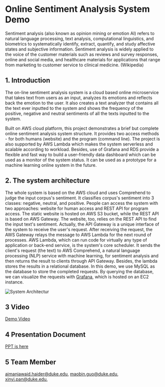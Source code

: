 # Online Sentiment Analysis System Demo

Sentiment analysis (also known as opinion mining or emotion AI) refers to natural language processing, text analysis, computational linguistics, and biometrics to systematically identify, extract, quantify, and study affective states and subjective information. Sentiment analysis is widely applied to the voice of the customer materials such as reviews and survey responses, online and social media, and healthcare materials for applications that range from marketing to customer service to clinical medicine. (Wikipedia)

## 1. Introduction

The on-line sentiment analysis system is a cloud based online microservice that takes text from users as an input, analyzes its emotions and reflects back the emotion to the user.  It also creates a text analyzer that contains all the text ever inputted to the system and shows the frequency of the positive, negative and neutral sentiments of all the texts inputted to the system.

Built on AWS cloud platform, this project demonstrates a brief but complete online sentiment analysis system structure. It provides two access methods - for both humans (website) and the program (command line). The project is also supported by AWS Lambda  which makes the system  serverless and scalable according to workload. Besides, use of Grafana and RDS provide a flexible and fast way to build a user-friendly data dashboard which can be used as a monitor of the system status. It can be used as a prototype for a machine learning online system in the future. 


## 2. The system architecture 

The whole system is based on the AWS cloud and uses Comprehend to judge the input corpus's sentiment.  It classifies corpus's sentiment into 3 classes: negative, neutral, and positive. People can access the system with two approaches: website for human access and REST API for program access. The static website is hosted on AWS S3 bucket, while the REST API is based on AWS Gateway. The website, too, relies on the REST API to find the input text's sentiment. Actually, the API Gateway is a unique interface of the system to receive the user's request. After receiving the request, the AWS Gateway relays the message to AWS Lambda for the next round of processes. AWS Lambda, which can run code for virtually any type of application or back-end service, is the system's core scheduler. It sends the client's request (the text) to AWS Comprehend, a natural language processing (NLP) service with machine learning, for sentiment analysis and then returns the result to clients through API Gateway.  Besides, the lambda stores the results in a relational database. In this demo, we use MySQL as the database to store the completed requests. By querying the database, we can visualize the requests with [Grafana](https://grafana.com/grafana/), which is hosted on an EC2 instance.   

![System Architectur](https://github.com/gamecicn/OSAS_Demo/blob/main/image/architecture.png)


## 3 Video

[Demo Video](https://www.youtube.com/watch?v=8BWzlhqQAg0&feature=youtu.be)

## 4 Presentation Document

[PPT is here](https://github.com/gamecicn/OSAS_Demo/blob/main/doc/Sentiment%20Analyzer.pptx)


## 5 Team Member 

aimanjawaid.haider@duke.edu, maobin.guo@duke.edu,  xinyi.pan@duke.edu, 


